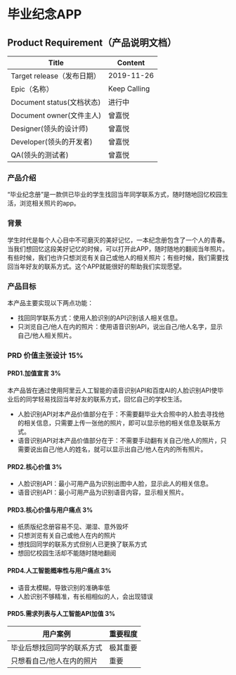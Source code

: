 # 毕业纪念APP

## Product Requirement（产品说明文档）
|  Title   |  Content   |
| --- | --- |
|  Target release（发布日期）   |   2019-11-26  |
|   Epic（名称）  |   Keep Calling  |
|  Document status(文档状态)   |   进行中  |
|  Document owner(文件主人)   |  曾嘉悦   |
|   Designer(领头的设计师)  |  曾嘉悦   |
|   Developer(领头的开发者)  |  曾嘉悦   |    
|   QA(领头的测试者)  |  曾嘉悦   |

### 产品介绍
“毕业纪念册”是一款供已毕业的学生找回当年同学联系方式，随时随地回忆校园生活，浏览相关照片的app。

### 背景
学生时代是每个人心目中不可磨灭的美好记忆，一本纪念册包含了一个人的青春。当我们想回忆这段美好记忆的时候，可以打开此APP，随时随地的翻阅当年照片。有些时候，我们也许只想浏览有关自己或他人的相关照片；有些时候，我们需要找回当年好友的联系方式。这个APP就能很好的帮助我们实现愿望。

### 产品目标
本产品主要实现以下两点功能：
* 找回同学联系方式：使用人脸识别的API识别该人相关信息。
* 只浏览自己/他人在内的照片：使用语音识别API，说出自己/他人名字，显示自己/他人相关照片。

### PRD 价值主张设计 15%
#### PRD1.加值宣言 3%
本产品皆在通过使用阿里云人工智能的语音识别API和百度AI的人脸识别API使毕业后的同学轻易找回当年好友的联系方式，回忆自己的学校生活。
* 人脸识别API对本产品价值部分在于：不需要翻毕业大合照中的人脸去寻找他的相关信息，只需要上传一张他的照片，即可以显示他的相关信息及联系方式。
* 语音识别API对本产品价值部分在于：不需要手动翻有关自己/他人的照片，只需要说出自己/他人的姓名，就可以显示出自己/他人在内的所有照片。

#### PRD2.核心价值 3%
* 人脸识别API：最小可用产品为识别出图中人脸，显示此人的相关信息。
* 语音识别API：最小可用产品为识别语音内容，显示相关照片。

#### PRD3.核心价值与用户痛点 3%
* 纸质版纪念册容易不见、潮湿、意外毁坏
* 只想浏览有关自己或他人在内的照片
* 想找回同学的联系方式但别人已更换了联系方式
* 想回忆校园生活却不能随时随地翻阅

#### PRD4.人工智能概率性与用户痛点 3%
* 语音太模糊，导致识别的准确率低
* 人脸识别不够精准，有长相相似的人，会出现错误

#### PRD5.需求列表与人工智能API加值 3%
|  用户案例   |  重要程度   |
| --- | --- |
|   毕业后想找回同学的联系方式  |   极其重要  |
|   只想看自己/他人在内的照片   |   重要  |
